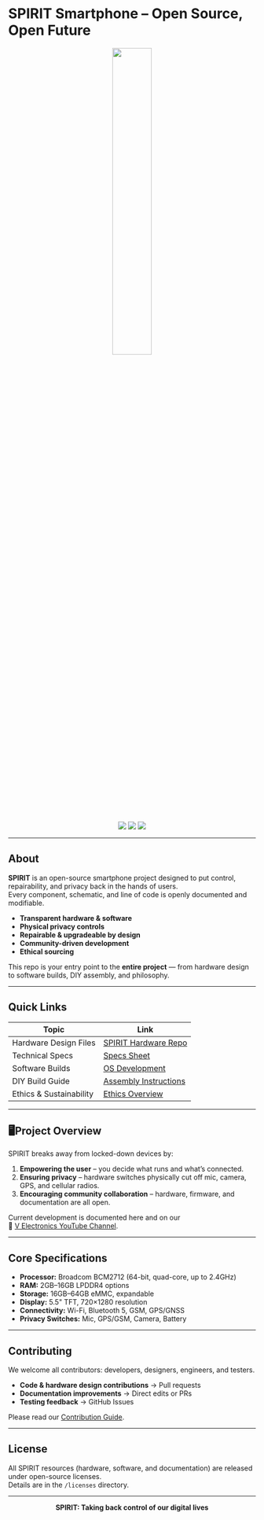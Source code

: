 # SPIRIT Smartphone – Open Source, Open Future

<p align="center">
    <img src="https://github.com/user-attachments/assets/60e87523-02cf-482b-8433-5f611e48ca2d" width="40%">
</p>

<p align="center">
  <img src="https://img.shields.io/github/v/release/V3lectronics/SPIRIT">
  <img src="https://img.shields.io/badge/License-Open%20Source-blue">
  <img src="https://img.shields.io/badge/Status-Development-orange">
</p>

---

## About

**SPIRIT** is an open-source smartphone project designed to put control, repairability, and privacy back in the hands of users.  
Every component, schematic, and line of code is openly documented and modifiable.

- **Transparent hardware & software**
- **Physical privacy controls**
- **Repairable & upgradeable by design**
- **Community-driven development**
- **Ethical sourcing**

This repo is your entry point to the **entire project** — from hardware design to software builds, DIY assembly, and philosophy.

---

## Quick Links

| Topic | Link |
|-------|------|
| Hardware Design Files | [SPIRIT Hardware Repo](https://github.com/your-hardware-repo) |
| Technical Specs | [Specs Sheet](docs/specifications.md) |
| Software Builds | [OS Development](docs/software.md) |
| DIY Build Guide | [Assembly Instructions](docs/diy-build.md) |
| Ethics & Sustainability | [Ethics Overview](docs/ethics.md) |

---

## 🖥Project Overview

SPIRIT breaks away from locked-down devices by:

1. **Empowering the user** – you decide what runs and what’s connected.
2. **Ensuring privacy** – hardware switches physically cut off mic, camera, GPS, and cellular radios.
3. **Encouraging community collaboration** – hardware, firmware, and documentation are all open.

Current development is documented here and on our  
🎥 [V Electronics YouTube Channel](https://www.youtube.com/@V_Electronics).

---

## Core Specifications

- **Processor:** Broadcom BCM2712 (64-bit, quad-core, up to 2.4GHz)  
- **RAM:** 2GB–16GB LPDDR4 options  
- **Storage:** 16GB–64GB eMMC, expandable  
- **Display:** 5.5" TFT, 720×1280 resolution  
- **Connectivity:** Wi-Fi, Bluetooth 5, GSM, GPS/GNSS  
- **Privacy Switches:** Mic, GPS/GSM, Camera, Battery  

---

## Contributing

We welcome all contributors: developers, designers, engineers, and testers.

- **Code & hardware design contributions** → Pull requests
- **Documentation improvements** → Direct edits or PRs
- **Testing feedback** → GitHub Issues

Please read our [Contribution Guide](CONTRIBUTING.md).

---

## License

All SPIRIT resources (hardware, software, and documentation) are released under open-source licenses.  
Details are in the `/licenses` directory.

---

<p align="center">
  <strong>SPIRIT: Taking back control of our digital lives</strong>
</p>
